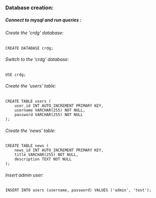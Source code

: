 ### Database creation:
##### Connect to mysql and run queries :
#### 
######  Create the 'crdg' database:
#### 
```
CREATE DATABASE crdg;
```
######  Switch to the 'crdg' database:
#### 
```
USE crdg;
```
######  Create the 'users' table:
#### 
```
CREATE TABLE users (
    user_id INT AUTO_INCREMENT PRIMARY KEY,
    username VARCHAR(255) NOT NULL,
    password VARCHAR(255) NOT NULL
);
```
######  Create the 'news' table:
#### 
```
CREATE TABLE news (
    news_id INT AUTO_INCREMENT PRIMARY KEY,
    title VARCHAR(255) NOT NULL,
    description TEXT NOT NULL
);
```

######  Insert admin user:
#### 
```
INSERT INTO users (username, password) VALUES ('admin', 'test');
```